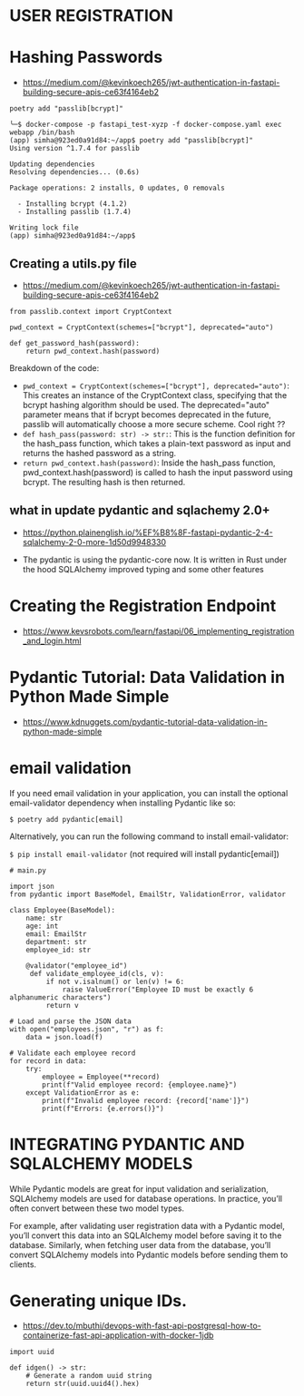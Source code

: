 # USER REGISTRATION

# Hashing Passwords

- https://medium.com/@kevinkoech265/jwt-authentication-in-fastapi-building-secure-apis-ce63f4164eb2

```
poetry add "passlib[bcrypt]"
```

```
╰─$ docker-compose -p fastapi_test-xyzp -f docker-compose.yaml exec webapp /bin/bash
(app) simha@923ed0a91d84:~/app$ poetry add "passlib[bcrypt]"
Using version ^1.7.4 for passlib

Updating dependencies
Resolving dependencies... (0.6s)

Package operations: 2 installs, 0 updates, 0 removals

  - Installing bcrypt (4.1.2)
  - Installing passlib (1.7.4)

Writing lock file
(app) simha@923ed0a91d84:~/app$ 
```


## Creating a utils.py file

- https://medium.com/@kevinkoech265/jwt-authentication-in-fastapi-building-secure-apis-ce63f4164eb2


```
from passlib.context import CryptContext

pwd_context = CryptContext(schemes=["bcrypt"], deprecated="auto")

def get_password_hash(password):
    return pwd_context.hash(password)
```

Breakdown of the code:

- `pwd_context = CryptContext(schemes=["bcrypt"], deprecated="auto")`: This creates an instance of the CryptContext class, specifying that the bcrypt hashing algorithm should be used. The deprecated="auto" parameter means that if bcrypt becomes deprecated in the future, passlib will automatically choose a more secure scheme. Cool right ??
- `def hash_pass(password: str) -> str:`: This is the function definition for the hash_pass function, which takes a plain-text password as input and returns the hashed password as a string.
- `return pwd_context.hash(password)`: Inside the hash_pass function, pwd_context.hash(password) is called to hash the input password using bcrypt. The resulting hash is then returned.



## what in update pydantic and sqlachemy 2.0+
- https://python.plainenglish.io/%EF%B8%8F-fastapi-pydantic-2-4-sqlalchemy-2-0-more-1d50d9948330

- The pydantic is using the pydantic-core now. It is written in Rust under the hood
SQLAlchemy improved typing and some other features


# Creating the Registration Endpoint
- https://www.kevsrobots.com/learn/fastapi/06_implementing_registration_and_login.html


# Pydantic Tutorial: Data Validation in Python Made Simple

- https://www.kdnuggets.com/pydantic-tutorial-data-validation-in-python-made-simple

# email validation

If you need email validation in your application, you can install the optional email-validator dependency when installing Pydantic like so:

`$ poetry add pydantic[email]`
 

Alternatively, you can run the following command to install email-validator:

`$ pip install email-validator` (not required will install pydantic[email])



```
# main.py

import json
from pydantic import BaseModel, EmailStr, ValidationError, validator

class Employee(BaseModel):
    name: str
    age: int
    email: EmailStr
    department: str
    employee_id: str

    @validator("employee_id")
     def validate_employee_id(cls, v):
         if not v.isalnum() or len(v) != 6:
             raise ValueError("Employee ID must be exactly 6 alphanumeric characters")
         return v

# Load and parse the JSON data
with open("employees.json", "r") as f:
    data = json.load(f)

# Validate each employee record
for record in data:
    try:
        employee = Employee(**record)
        print(f"Valid employee record: {employee.name}")
    except ValidationError as e:
        print(f"Invalid employee record: {record['name']}")
        print(f"Errors: {e.errors()}")
```

# INTEGRATING PYDANTIC AND SQLALCHEMY MODELS

While Pydantic models are great for input validation and serialization, SQLAlchemy models are used for database operations. In practice, you’ll often convert between these two model types.

For example, after validating user registration data with a Pydantic model, you’ll convert this data into an SQLAlchemy model before saving it to the database. Similarly, when fetching user data from the database, you’ll convert SQLAlchemy models into Pydantic models before sending them to clients.


# Generating unique IDs.

- https://dev.to/mbuthi/devops-with-fast-api-postgresql-how-to-containerize-fast-api-application-with-docker-1jdb

```
import uuid

def idgen() -> str:
    # Generate a random uuid string
    return str(uuid.uuid4().hex)
```